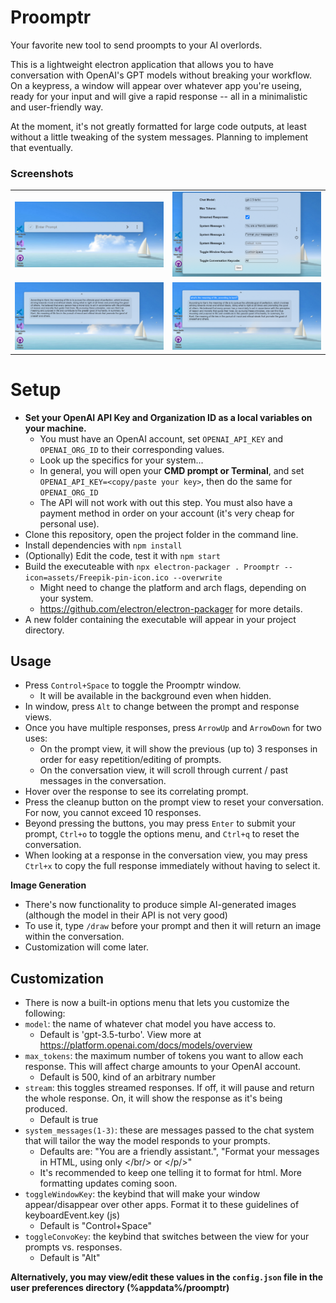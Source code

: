 # Proomptr
Your favorite new tool to send proompts to your AI overlords.

This is a lightweight electron application that allows you to have conversation with OpenAI's GPT models without breaking your workflow. On a keypress, a window will appear over whatever app you're useing, ready for your input and will give a rapid response -- all in a minimalistic and user-friendly way.

At the moment, it's not greatly formatted for large code outputs, at least without a little tweaking of the system messages. Planning to implement that eventually.

### Screenshots
<table>   
  <tr>     
    <td><img src="screenshots/prompt.png?raw=true" alt="Prompt" title="Prompt"></td>      
    <td><img src="screenshots/options.png?raw=true" alt="Options" title="Options"></td>  
  </tr>
  <tr>
    <td><img src="screenshots/response.png?raw=true" alt="Response" title="Response"></td>
    <td><img src="screenshots/prompt+response.png?raw=true" alt="Prompt Response" title="Prompt Response"></td>  
  </tr>
</table>

# Setup

* **Set your OpenAI API Key and Organization ID as a local variables on your machine.**
  * You must have an OpenAI account, set `OPENAI_API_KEY` and `OPENAI_ORG_ID` to their corresponding values.
  * Look up the specifics for your system...
  * In general, you will open your **CMD prompt or Terminal**, and set `OPENAI_API_KEY=<copy/paste your key>`, then do the same for `OPENAI_ORG_ID`
  * The API will not work with out this step. You must also have a payment method in order on your account (it's very cheap for personal use).
* Clone this repository, open the project folder in the command line.
* Install dependencies with `npm install`
* (Optionally) Edit the code, test it with `npm start`
* Build the executeable with `npx electron-packager . Proomptr --icon=assets/Freepik-pin-icon.ico --overwrite`
  * Might need to change the platform and arch flags, depending on your system.
  * https://github.com/electron/electron-packager for more details.
* A new folder containing the executable will appear in your project directory.

## Usage

* Press `Control+Space` to toggle the Proomptr window.
  * It will be available in the background even when hidden.
* In window, press `Alt` to change between the prompt and response views.
* Once you have multiple responses, press `ArrowUp` and `ArrowDown` for two uses:
  * On the prompt view, it will show the previous (up to) 3 responses in order for easy repetition/editing of prompts.
  * On the conversation view, it will scroll through current / past messages in the conversation.
* Hover over the response to see its correlating prompt.
* Press the cleanup button on the prompt view to reset your conversation. For now, you cannot exceed 10 responses.
* Beyond pressing the buttons, you may press `Enter` to submit your prompt, `Ctrl+o` to toggle the options menu, and `Ctrl+q` to reset the conversation. 
* When looking at a response in the conversation view, you may press `Ctrl+x` to copy the full response immediately without having to select it.

**Image Generation**
* There's now functionality to produce simple AI-generated images (although the model in their API is not very good)
* To use it, type `/draw` before your prompt and then it will return an image within the conversation.
* Customization will come later. 

## Customization

 * There is now a built-in options menu that lets you customize the following:
  * `model`: the name of whatever chat model you have access to. 
    * Default is 'gpt-3.5-turbo'. View more at https://platform.openai.com/docs/models/overview
  * `max_tokens`: the maximum number of tokens you want to allow each response. This will affect charge amounts to your OpenAI account.
    * Default is 500, kind of an arbitrary number
  * `stream`: this toggles streamed responses. If off, it will pause and return the whole response. On, it will show the response as it's being produced.
    * Default is true
  * `system_messages(1-3)`: these are messages passed to the chat system that will tailor the way the model responds to your prompts.
    * Defaults are: "You are a friendly assistant.", "Format your messages in HTML, using only </br/> or </p/>"
    * It's recommended to keep one telling it to format for html. More formatting updates coming soon.
  * `toggleWindowKey`: the keybind that will make your window appear/disappear over other apps. Format it to these guidelines of keyboardEvent.key (js)
    * Default is "Control+Space"
  * `toggleConvoKey`: the keybind that switches between the view for your prompts vs. responses.
    * Default is "Alt"
    
 **Alternatively, you may view/edit these values in the `config.json` file in the user preferences directory (%appdata%/proomptr)**
  
